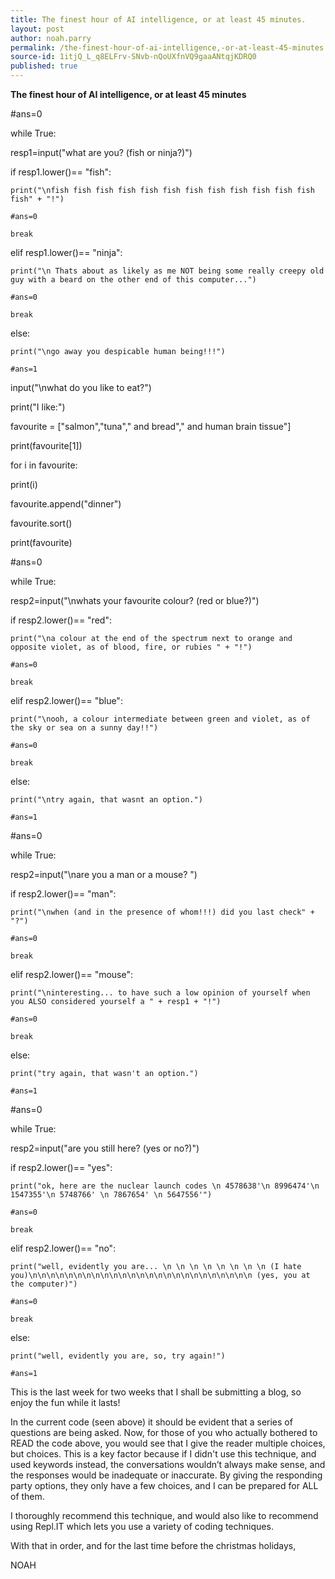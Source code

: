 ```yaml
---
title: The finest hour of AI intelligence, or at least 45 minutes.
layout: post
author: noah.parry
permalink: /the-finest-hour-of-ai-intelligence,-or-at-least-45-minutes./
source-id: 1itjQ_L_q8ELFrv-SNvb-nQoUXfnVQ9gaaANtqjKDRQ0
published: true
---
```

**The finest hour of AI intelligence, or at least 45 minutes**

#ans=0

while True:

  resp1=input("what are you? (fish or ninja?)")

  if resp1.lower()== "fish":

    print("\nfish fish fish fish fish fish fish fish fish fish fish fish fish" + "!")

    #ans=0

    break

  elif resp1.lower()== "ninja":

    print("\n Thats about as likely as me NOT being some really creepy old guy with a beard on the other end of this computer...")

    #ans=0

    break

  else:

    print("\ngo away you despicable human being!!!")

    #ans=1

input("\nwhat do you like to eat?")

print("I like:")

favourite = ["salmon","tuna"," and bread"," and human brain tissue"]

print(favourite[1])

for i in favourite:

  print(i)

favourite.append("dinner")

favourite.sort()

print(favourite)

#ans=0

while True:

  resp2=input("\nwhats your favourite colour? (red or blue?)")

  if resp2.lower()== "red":

    print("\na colour at the end of the spectrum next to orange and opposite violet, as of blood, fire, or rubies " + "!")

    #ans=0

    break

  elif resp2.lower()== "blue":

    print("\nooh, a colour intermediate between green and violet, as of the sky or sea on a sunny day!!")

    #ans=0

    break

  else:

    print("\ntry again, that wasnt an option.")

    #ans=1

#ans=0

while True:

  resp2=input("\nare you a man or a mouse? ")

  if resp2.lower()== "man":

    print("\nwhen (and in the presence of whom!!!) did you last check" + "?")

    #ans=0

    break

  elif resp2.lower()== "mouse":

    print("\ninteresting... to have such a low opinion of yourself when you ALSO considered yourself a " + resp1 + "!")

    #ans=0

    break

  else:

    print("try again, that wasn't an option.")

    #ans=1

#ans=0

while True:

  resp2=input("are you still here? (yes or no?)")

  if resp2.lower()== "yes":

    print("ok, here are the nuclear launch codes \n 4578638'\n 8996474'\n 1547355'\n 5748766' \n 7867654' \n 5647556'")

    #ans=0

    break

  elif resp2.lower()== "no":

    print("well, evidently you are... \n \n \n \n \n \n \n \n (I hate you)\n\n\n\n\n\n\n\n\n\n\n\n\n\n\n\n\n\n\n\n\n\n\n\n\n (yes, you at the computer)")

    #ans=0

    break

  else:

    print("well, evidently you are, so, try again!")

    #ans=1

This is the last week for two weeks that I shall be submitting a blog, so enjoy the fun while it lasts! 

In the current code (seen above) it should be evident that a series of questions are being asked. Now, for those of you who actually bothered to READ the code above, you would see that I give the reader multiple choices, but choices. This is a key factor because if I didn't use this technique, and used keywords instead, the conversations wouldn’t always make sense, and the responses would be inadequate or inaccurate. By giving the responding party options, they only have a few choices, and I can be prepared for ALL of them. 

I thoroughly recommend this technique, and would also like to recommend using Repl.IT which lets you use a variety of coding techniques.

With that in order, and for the last time before the christmas holidays, 

NOAH  

